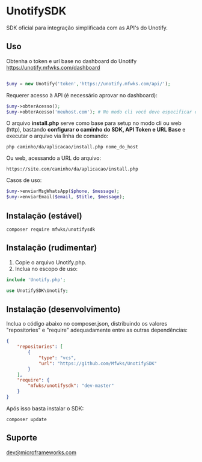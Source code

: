 # UnotifySDK
SDK oficial para integração simplificada com as API's do Unotify.

## Uso
Obtenha o token e url base no dashboard do Unotify https://unotify.mfwks.com/dashboard
```php

$uny = new Unotify('token','https://unotify.mfwks.com/api/');
```
Requerer acesso à API (é necessário aprovar no dashboard):
```php
$uny->obterAcesso();
$uny->obterAcesso('meuhost.com'); # No modo cli você deve especificar explicitamente o nome do host como argumento.
```
O arquivo **install.php** serve como base para setup no modo cli ou web (http), bastando **configurar o caminho do SDK, API Token e URL Base** e executar o arquivo via linha de comando:
```shell
php caminho/da/aplicacao/install.php nome_do_host
```
Ou web, acessando a URL do arquivo:
```shell
https://site.com/caminho/da/aplicacao/install.php
```
Casos de uso:
```php
$uny->enviarMsgWhatsApp($phone, $message);
$uny->enviarEmail($email, $title, $message);
```
## Instalação (estável)

```shell
composer require mfwks/unotifysdk
```
## Instalação (rudimentar)

1. Copie o arquivo Unotify.php.
2. Inclua no escopo de uso:
```php
include 'Unotify.php';

use UnotifySDK\Unotify;
```
## Instalação (desenvolvimento)

Inclua o código abaixo no composer.json, distribuindo os valores "repositories" e "require" adequadamente entre as outras dependências:

```json
{
    "repositories": [
        {
            "type": "vcs",
            "url": "https://github.com/Mfwks/UnotifySDK"
        }
    ],
    "require": {
        "mfwks/unotifysdk": "dev-master"
    }
}

```

Após isso basta instalar o SDK:

```shell
composer update
```

## Suporte

dev@microframeworks.com
